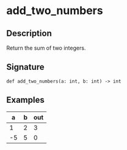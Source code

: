 # add_two_numbers

## Description
Return the sum of two integers.

## Signature
```
def add_two_numbers(a: int, b: int) -> int
```

## Examples
| a | b | out |
| - | - | - |
| 1 | 2 | 3 |
| -5 | 5 | 0 |
